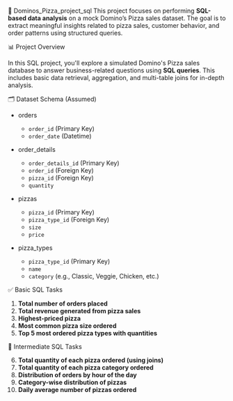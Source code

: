  🍕  Dominos_Pizza_project_sql
This project focuses on performing **SQL-based data analysis** on a mock Domino’s Pizza sales dataset. The goal is to extract meaningful insights related to pizza sales, customer behavior, and order patterns using structured queries.

 📊 Project Overview

In this SQL project, you'll explore a simulated Domino's Pizza sales database to answer business-related questions using **SQL queries**. This includes basic data retrieval, aggregation, and multi-table joins for in-depth analysis.



 🗂️ Dataset Schema (Assumed)

- orders
  - `order_id` (Primary Key)
  - `order_date` (Datetime)

- order_details
  - `order_details_id` (Primary Key)
  - `order_id` (Foreign Key)
  - `pizza_id` (Foreign Key)
  - `quantity`

- pizzas
  - `pizza_id` (Primary Key)
  - `pizza_type_id` (Foreign Key)
  - `size`
  - `price`

- pizza_types
  - `pizza_type_id` (Primary Key)
  - `name`
  - `category` (e.g., Classic, Veggie, Chicken, etc.)



✅ Basic SQL Tasks

1. **Total number of orders placed**
2. **Total revenue generated from pizza sales**
3. **Highest-priced pizza**
4. **Most common pizza size ordered**
5. **Top 5 most ordered pizza types with quantities**

 🔄 Intermediate SQL Tasks

6. **Total quantity of each pizza ordered (using joins)**
7. **Total quantity of each pizza category ordered**
8. **Distribution of orders by hour of the day**
9. **Category-wise distribution of pizzas**
10. **Daily average number of pizzas ordered**


